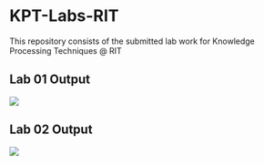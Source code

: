# KPT-Labs-RIT
This repository consists of the submitted lab work for Knowledge Processing Techniques @ RIT 

## Lab 01 Output 
![](https://github.com/nirbhayph/KPT-Labs-RIT/blob/master/Lab%2001/output.png)

## Lab 02 Output
![](https://github.com/nirbhayph/KPT-Labs-RIT/blob/master/Lab%2002/Screenshot%202019-03-01%20at%2011.49.09%20AM.png)

